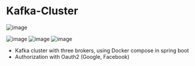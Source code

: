# Kafka-Cluster
![image](https://user-images.githubusercontent.com/81761970/208298612-d30df3f9-65fb-404d-be6d-2ffb5eeb1512.png)

![image](https://user-images.githubusercontent.com/81761970/208298530-763a81f0-c77c-4b94-a89e-6753cc056ac6.png)
![image](https://user-images.githubusercontent.com/81761970/208298654-e3b05467-0b59-4ff8-a8c4-9148e0c7b1d8.png)
![image](https://user-images.githubusercontent.com/81761970/208298738-70ab5c29-6564-493d-beca-c25396388890.png)

- Kafka cluster with three brokers, using Docker compose in spring boot
- Authorization with Oauth2 (Google, Facebook)
